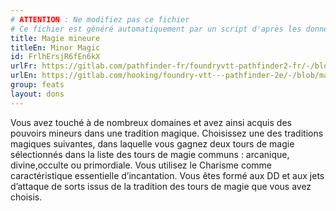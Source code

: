 ```yaml
---
# ATTENTION : Ne modifiez pas ce fichier
# Ce fichier est généré automatiquement par un script d'après les données du module Foundry VTT officiel et de sa traduction
title: Magie mineure
titleEn: Minor Magic
id: FrlhErsjR6fEn6kX
urlFr: https://gitlab.com/pathfinder-fr/foundryvtt-pathfinder2-fr/-/blob/master/data/feats/FrlhErsjR6fEn6kX.htm
urlEn: https://gitlab.com/hooking/foundry-vtt---pathfinder-2e/-/blob/master/packs/data/feats.db/minor-magic.json
group: feats
layout: dons
---
```

Vous avez touché à de nombreux domaines et avez ainsi acquis des pouvoirs mineurs dans une tradition magique. Choisissez une des traditions magiques suivantes, dans laquelle vous gagnez deux tours de magie sélectionnés dans la liste des tours de magie communs : arcanique, divine,occulte ou primordiale. Vous utilisez le Charisme comme caractéristique essentielle d’incantation. Vous êtes formé aux DD et aux jets d’attaque de sorts issus de la tradition des tours de magie que vous avez choisis.


